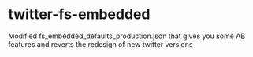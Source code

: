 # twitter-fs-embedded
Modified fs_embedded_defaults_production.json that gives you some AB features and reverts the redesign of new twitter versions
